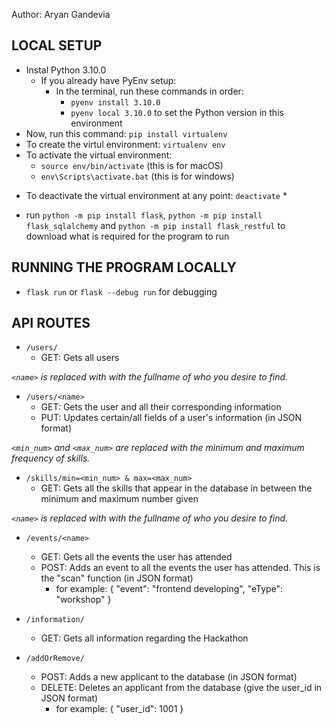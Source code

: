 Author: Aryan Gandevia

## LOCAL SETUP
- Instal Python 3.10.0
    - If you already have PyEnv setup:
        - In the terminal, run these commands in order:
            - `pyenv install 3.10.0`
            - `pyenv local 3.10.0` to set the Python version in this environment
- Now, run this command: `pip install virtualenv`
- To create the virtul environment: `virtualenv env`
- To activate the virtual environment:
    - `source env/bin/activate` (this is for macOS)
    - `env\Scripts\activate.bat` (this is for windows)
* To deactivate the virtual environment at any point: `deactivate` *
- run `python -m pip install flask`, `python -m pip install flask_sqlalchemy` and `python -m pip install flask_restful` to download what is required for the program to run


## RUNNING THE PROGRAM LOCALLY
- `flask run` or `flask --debug run` for debugging


## API ROUTES
- `/users/`
    - GET: Gets all users

*`<name>` is replaced with with the fullname of who you desire to find.*
- `/users/<name>`
    - GET: Gets the user and all their corresponding information
    - PUT: Updates certain/all fields of a user's information (in JSON format)

*`<min_num>` and `<max_num>` are replaced with the minimum and maximum frequency of skills.*
- `/skills/min=<min_num> & max=<max_num>`
    - GET: Gets all the skills that appear in the database in between the minimum and maximum number given

*`<name>` is replaced with with the fullname of who you desire to find.*
- `/events/<name>`
    - GET: Gets all the events the user has attended
    - POST: Adds an event to all the events the user has attended. This is the "scan" function (in JSON format)
        - for example:
        {
            "event": "frontend developing",
            "eType": "workshop"
        }

- `/information/`
    - GET: Gets all information regarding the Hackathon

- `/addOrRemove/`
    - POST: Adds a new applicant to the database (in JSON format)
    - DELETE: Deletes an applicant from the database (give the user_id in JSON format)
        - for example:
        {
            "user_id": 1001
        }
